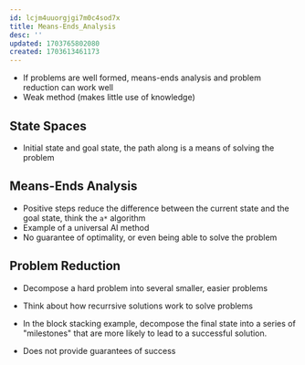 ```yaml
---
id: lcjm4uuorgjgi7m0c4sod7x
title: Means-Ends_Analysis
desc: ''
updated: 1703765802080
created: 1703613461173
---
```


- If problems are well formed, means-ends analysis and problem reduction can work well
- Weak method (makes little use of knowledge)

## State Spaces

- Initial state and goal state, the path along is a means of solving the problem

## Means-Ends Analysis

- Positive steps reduce the difference between the current state and the goal state, think the `a*` algorithm
- Example of a universal AI method
- No guarantee of optimality, or even being able to solve the problem

## Problem Reduction

- Decompose a hard problem into several smaller, easier problems
- Think about how recurrsive solutions work to solve problems

- In the block stacking example, decompose the final state into a series of "milestones" that are more likely to lead to a successful solution.
- Does not provide guarantees of success
